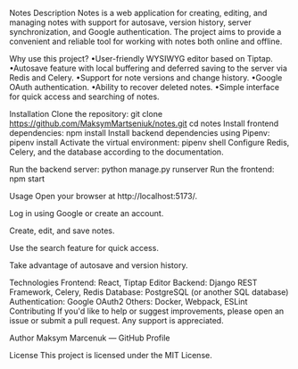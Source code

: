 Notes
Description
Notes is a web application for creating, editing, and managing notes with support for autosave, version history, server synchronization, and Google authentication. The project aims to provide a convenient and reliable tool for working with notes both online and offline.

Why use this project?
•User-friendly WYSIWYG editor based on Tiptap.
•Autosave feature with local buffering and deferred saving to the server via Redis and Celery.
•Support for note versions and change history.
•Google OAuth authentication.
•Ability to recover deleted notes.
•Simple interface for quick access and searching of notes.

Installation
Clone the repository:
git clone https://github.com/MaksymMartseniuk/notes.git
cd notes
Install frontend dependencies:
npm install
Install backend dependencies using Pipenv:
pipenv install
Activate the virtual environment:
pipenv shell
Configure Redis, Celery, and the database according to the documentation.

Run the backend server:
python manage.py runserver
Run the frontend:
npm start

Usage
Open your browser at http://localhost:5173/.

Log in using Google or create an account.

Create, edit, and save notes.

Use the search feature for quick access.

Take advantage of autosave and version history.

Technologies
Frontend: React, Tiptap Editor
Backend: Django REST Framework, Celery, Redis
Database: PostgreSQL (or another SQL database)
Authentication: Google OAuth2
Others: Docker, Webpack, ESLint
Contributing
If you'd like to help or suggest improvements, please open an issue or submit a pull request. Any support is appreciated.

Author
Maksym Marcenuk — GitHub Profile

License
This project is licensed under the MIT License.
